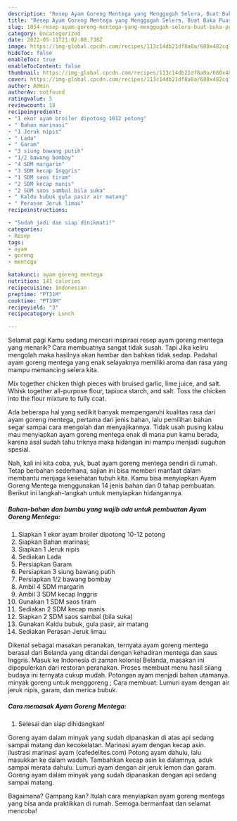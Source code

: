 ```yaml
---
description: "Resep Ayam Goreng Mentega yang Menggugah Selera, Buat Buka Puasa Enak"
title: "Resep Ayam Goreng Mentega yang Menggugah Selera, Buat Buka Puasa Enak"
slug: 1054-resep-ayam-goreng-mentega-yang-menggugah-selera-buat-buka-puasa-enak
category: Uncategorized
date: 2022-05-31T21:02:00.738Z
image: https://img-global.cpcdn.com/recipes/113c14db21df8a0a/680x482cq70/ayam-goreng-mentega-foto-resep-utama.jpg
hideToc: false
enableToc: true
enableTocContent: false
thumbnail: https://img-global.cpcdn.com/recipes/113c14db21df8a0a/680x482cq70/ayam-goreng-mentega-foto-resep-utama.jpg
cover: https://img-global.cpcdn.com/recipes/113c14db21df8a0a/680x482cq70/ayam-goreng-mentega-foto-resep-utama.jpg
author: Admin
authorAv: notfound
ratingvalue: 5
reviewcount: 18
recipeingredient:
- "1 ekor ayam broiler dipotong 1012 potong"
- " Bahan marinasi"
- "1 Jeruk nipis"
- " Lada"
- " Garam"
- "3 siung bawang putih"
- "1/2 bawang bombay"
- "4 SDM margarin"
- "3 SDM kecap Inggris"
- "1 SDM saos tiram"
- "2 SDM kecap manis"
- "2 SDM saos sambal bila suka"
- " Kaldu bubuk gula pasir air matang"
- " Perasan Jeruk limau"
recipeinstructions:

- "Sudah jadi dan siap dinikmati!"
categories:
- Resep
tags:
- ayam
- goreng
- mentega

katakunci: ayam goreng mentega 
nutrition: 141 calories
recipecuisine: Indonesian
preptime: "PT31M"
cooktime: "PT39M"
recipeyield: "3"
recipecategory: Lunch

---
```



Selamat pagi Kamu sedang mencari inspirasi resep ayam goreng mentega yang menarik? Cara membuatnya sangat tidak susah. Tapi Jika keliru mengolah maka hasilnya akan hambar dan bahkan tidak sedap. Padahal ayam goreng mentega yang enak selayaknya memiliki aroma dan rasa yang mampu memancing selera kita.


Mix together chicken thigh pieces with bruised garlic, lime juice, and salt. Whisk together all-purpose flour, tapioca starch, and salt. Toss the chicken into the flour mixture to fully coat.

Ada beberapa hal yang sedikit banyak mempengaruhi kualitas rasa dari ayam goreng mentega, pertama dari jenis bahan, lalu pemilihan bahan segar sampai cara mengolah dan menyajikannya. Tidak usah pusing kalau mau menyiapkan ayam goreng mentega enak di mana pun kamu berada, karena asal sudah tahu triknya maka hidangan ini mampu menjadi suguhan spesial.


Nah, kali ini kita coba, yuk, buat ayam goreng mentega sendiri di rumah. Tetap berbahan sederhana, sajian ini bisa memberi manfaat dalam membantu menjaga kesehatan tubuh kita. Kamu bisa menyiapkan Ayam Goreng Mentega menggunakan 14 jenis bahan dan 0 tahap pembuatan. Berikut ini langkah-langkah untuk menyiapkan hidangannya.

<!--inarticleads1-->

##### Bahan-bahan dan bumbu yang wajib ada untuk pembuatan Ayam Goreng Mentega:

1. Siapkan 1 ekor ayam broiler dipotong 10-12 potong
1. Siapkan  Bahan marinasi;
1. Siapkan 1 Jeruk nipis
1. Sediakan  Lada
1. Persiapkan  Garam
1. Persiapkan 3 siung bawang putih
1. Persiapkan 1/2 bawang bombay
1. Ambil 4 SDM margarin
1. Ambil 3 SDM kecap Inggris
1. Gunakan 1 SDM saos tiram
1. Sediakan 2 SDM kecap manis
1. Siapkan 2 SDM saos sambal (bila suka)
1. Gunakan  Kaldu bubuk, gula pasir, air matang
1. Sediakan  Perasan Jeruk limau


Dikenal sebagai masakan peranakan, ternyata ayam goreng mentega berasal dari Belanda yang ditandai dengan kehadiran mentega dan saus Inggris. Masuk ke Indonesia di zaman kolonial Belanda, masakan ini dipopulerkan dari restoran peranakan. Proses membuat menu hasil silang budaya ini ternyata cukup mudah. Potongan ayam menjadi bahan utamanya. minyak goreng untuk menggoreng ; Cara membuat: Lumuri ayam dengan air jeruk nipis, garam, dan merica bubuk. 

<!--inarticleads2-->

##### Cara memasak Ayam Goreng Mentega:


1. Selesai dan siap dihidangkan!

Goreng ayam dalam minyak yang sudah dipanaskan di atas api sedang sampai matang dan kecokelatan. Marinasi ayam dengan kecap asin. ilustrasi marinasi ayam (cafedelites.com) Potong ayam dahulu, lalu masukkan ke dalam wadah. Tambahkan kecap asin ke dalamnya, aduk sampai merata dahulu. Lumuri ayam dengan air jeruk lemon dan garam. Goreng ayam dalam minyak yang sudah dipanaskan dengan api sedang sampai matang. 

Bagaimana? Gampang kan? Itulah cara menyiapkan ayam goreng mentega yang bisa anda praktikkan di rumah. Semoga bermanfaat dan selamat mencoba!
